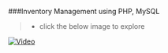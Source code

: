 ###Inventory Management using PHP, MySQL

>  - click the below image to explore


[![Video](https://github.com/srikumar03/Inventory_app/assets/96507579/82d0c041-a4a9-4d83-bfea-235efcd9e562)](https://github.com/srikumar03/Inventory_app/assets/96507579/44c0543a-3d84-425d-b5a5-ed95fb0db3d6)
 
